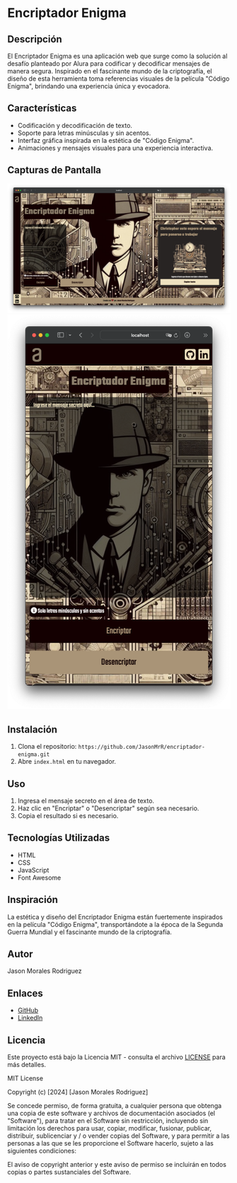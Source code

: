 # Encriptador Enigma

## Descripción

El Encriptador Enigma es una aplicación web que surge como la solución al desafío planteado por Alura para codificar y decodificar mensajes de manera segura. Inspirado en el fascinante mundo de la criptografía, el diseño de esta herramienta toma referencias visuales de la película "Código Enigma", brindando una experiencia única y evocadora.

## Características

- Codificación y decodificación de texto.
- Soporte para letras minúsculas y sin acentos.
- Interfaz gráfica inspirada en la estética de "Código Enigma".
- Animaciones y mensajes visuales para una experiencia interactiva.

## Capturas de Pantalla

![Interfaz web](/screenshots/pagina-principal.png)
![Interfaz movile](/screenshots/interfaz-celular.png)

## Instalación

1. Clona el repositorio: `https://github.com/JasonMrR/encriptador-enigma.git`
2. Abre `index.html` en tu navegador.

## Uso

1. Ingresa el mensaje secreto en el área de texto.
2. Haz clic en "Encriptar" o "Desencriptar" según sea necesario.
3. Copia el resultado si es necesario.

## Tecnologías Utilizadas

- HTML
- CSS
- JavaScript
- Font Awesome

## Inspiración

La estética y diseño del Encriptador Enigma están fuertemente inspirados en la película "Código Enigma", transportándote a la época de la Segunda Guerra Mundial y el fascinante mundo de la criptografía.

## Autor

Jason Morales Rodriguez

## Enlaces

- [GitHub](https://github.com/JasonMrR)
- [LinkedIn](https://www.linkedin.com/in/jason-morales-rodriguez-689a6427a)

## Licencia

Este proyecto está bajo la Licencia MIT - consulta el archivo [LICENSE](LICENSE) para más detalles.

MIT License

Copyright (c) [2024] [Jason Morales Rodriguez]

Se concede permiso, de forma gratuita, a cualquier persona que obtenga una copia
de este software y archivos de documentación asociados (el "Software"), para tratar
en el Software sin restricción, incluyendo sin limitación los derechos
para usar, copiar, modificar, fusionar, publicar, distribuir, sublicenciar y / o vender
copias del Software, y para permitir a las personas a las que se les proporcione el Software
hacerlo, sujeto a las siguientes condiciones:

El aviso de copyright anterior y este aviso de permiso se incluirán en todos
copias o partes sustanciales del Software.
